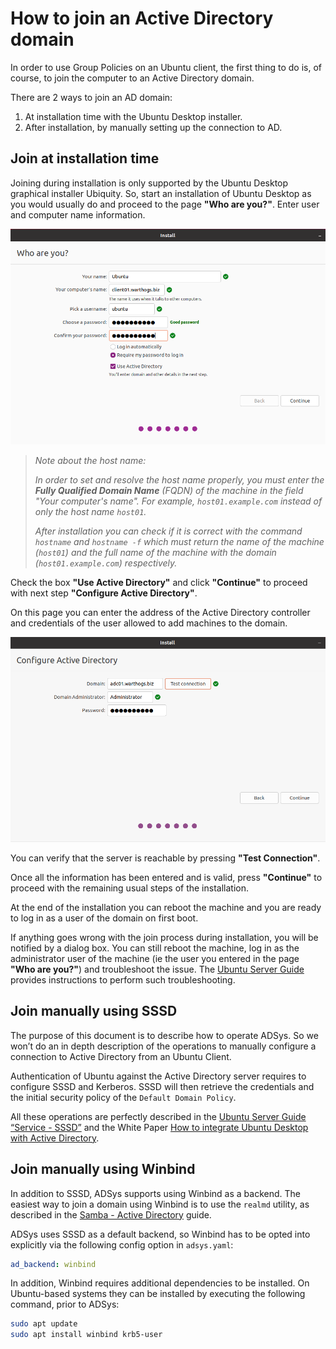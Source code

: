 # How to join an Active Directory domain

In order to use Group Policies on an Ubuntu client, the first thing to do is, of course, to join the computer to an Active Directory domain.

There are 2 ways to join an AD domain:

 1. At installation time with the Ubuntu Desktop installer.
 1. After installation, by manually setting up the connection to AD.

## Join at installation time

Joining during installation is only supported by the Ubuntu Desktop graphical installer Ubiquity. So, start an installation of Ubuntu Desktop as you would usually do and proceed to the page **"Who are you?"**. Enter user and computer name information.

![Who are you installer screen](../images/installer-whoareyou.png)

> *Note about the host name:*
>
> *In order to set and resolve the host name properly, you must enter the **Fully Qualified Domain Name** (FQDN) of the machine in the field "Your computer's name". For example, `host01.example.com` instead of only the host name `host01`.*
>
> *After installation you can check if it is correct with the command `hostname` and `hostname -f` which must return the name of the machine (`host01`) and the full name of the machine with the domain (`host01.example.com`) respectively.*

Check the box **"Use Active Directory"** and click **"Continue"** to proceed with next step **"Configure Active Directory"**.

On this page you can enter the address of the Active Directory controller and credentials of the user allowed to add machines to the domain.

![Configure Active Directory installer screen](../images/installer-configure_ad.png)

You can verify that the server is reachable by pressing **"Test Connection"**.

Once all the information has been entered and is valid, press **"Continue"** to proceed with the remaining usual steps of the installation.

At the end of the installation you can reboot the machine and you are ready to log in as a user of the domain on first boot.

If anything goes wrong with the join process during installation, you will be notified by a dialog box. You can still reboot the machine, log in as the administrator user of the machine (ie the user you entered in the page **"Who are you?"**) and troubleshoot the issue. The [Ubuntu Server Guide](https://ubuntu.com/server/docs/service-sssd) provides instructions to perform such troubleshooting.

## Join manually using SSSD

The purpose of this document is to describe how to operate ADSys. So we won’t do an in depth description of the operations to manually configure a connection to Active Directory from an Ubuntu Client.

Authentication of Ubuntu against the Active Directory server requires to configure SSSD and Kerberos. SSSD will then retrieve the credentials and the initial security policy of the `Default Domain Policy`.

All these operations are perfectly described in the [Ubuntu Server Guide “Service - SSSD”](https://ubuntu.com/server/docs/service-sssd) and the White Paper [How to integrate Ubuntu Desktop with Active Directory](https://ubuntu.com/engage/microsoft-active-directory).

## Join manually using Winbind

In addition to SSSD, ADSys supports using Winbind as a backend. The easiest way to join a domain using Winbind is to use the `realmd` utility, as described in the [Samba - Active Directory](https://ubuntu.com/server/docs/samba-active-directory) guide.

ADSys uses SSSD as a default backend, so Winbind has to be opted into explicitly via the following config option in `adsys.yaml`:

```yaml
ad_backend: winbind
```

In addition, Winbind requires additional dependencies to be installed. On Ubuntu-based systems they can be installed by executing the following command, prior to ADSys:

```sh
sudo apt update
sudo apt install winbind krb5-user
```
